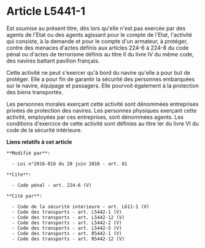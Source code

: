# Article L5441-1

Est soumise au présent titre, dès lors qu'elle n'est pas exercée par des agents de l'Etat ou des agents agissant pour le
compte de l'Etat, l'activité qui consiste, à la demande et pour le compte d'un armateur, à protéger, contre des menaces
d'actes définis aux articles 224-6 à 224-8 du code pénal ou d'actes de terrorisme définis au titre II du livre IV du même
code, des navires battant pavillon français. 

Cette activité ne peut s'exercer qu'à bord du navire qu'elle a pour but de protéger. Elle a pour fin de garantir la sécurité
des personnes embarquées sur le navire, équipage et passagers. Elle pourvoit également à la protection des biens
transportés. 

Les personnes morales exerçant cette activité sont dénommées entreprises privées de protection des navires. Les personnes
physiques exerçant cette activité, employées par ces entreprises, sont dénommées agents. Les conditions d'exercice de cette
activité sont définies au titre Ier du livre VI du code de la sécurité intérieure.

**Liens relatifs à cet article**

	**Modifié par**:

	  - Loi n°2016-816 du 20 juin 2016 - art. 61

	**Cite**:

	  - Code pénal - art. 224-6 (V)

	**Cité par**:

	  - Code de la sécurité intérieure - art. L611-1 (V)
	  - Code des transports - art. L5442-1 (V)
	  - Code des transports - art. L5442-12 (V)
	  - Code des transports - art. L5442-2 (V)
	  - Code des transports - art. L5442-5 (V)
	  - Code des transports - art. R5442-1 (V)
	  - Code des transports - art. R5442-12 (V)
